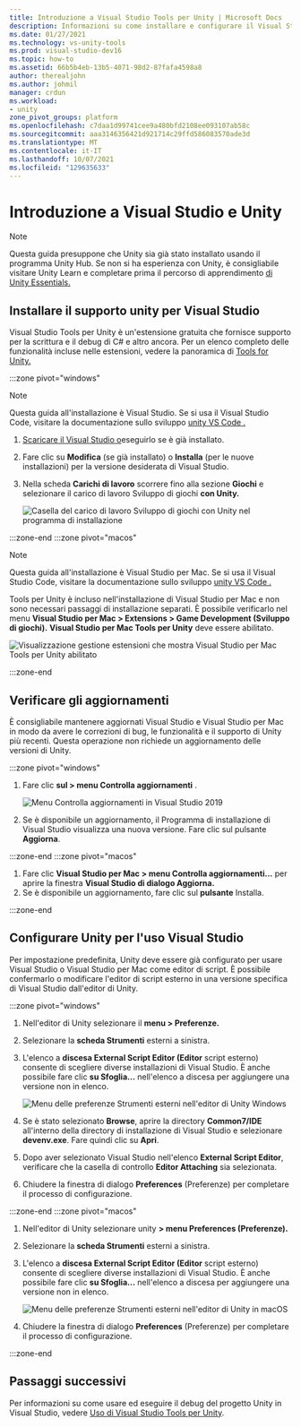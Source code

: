 ```yaml
---
title: Introduzione a Visual Studio Tools per Unity | Microsoft Docs
description: Informazioni su come installare e configurare il Visual Studio per lo sviluppo unity.
ms.date: 01/27/2021
ms.technology: vs-unity-tools
ms.prod: visual-studio-dev16
ms.topic: how-to
ms.assetid: 66b5b4eb-13b5-4071-98d2-87fafa4598a8
author: therealjohn
ms.author: johmil
manager: crdun
ms.workload:
- unity
zone_pivot_groups: platform
ms.openlocfilehash: c7daa1d99741cee9a480bfd2108ee093107ab58c
ms.sourcegitcommit: aaa3146356421d921714c29ffd586083570ade3d
ms.translationtype: MT
ms.contentlocale: it-IT
ms.lasthandoff: 10/07/2021
ms.locfileid: "129635633"
---
```

# <a name="get-started-with-visual-studio-and-unity"></a>Introduzione a Visual Studio e Unity

> [!NOTE]
> Questa guida presuppone che Unity sia già stato installato usando il programma Unity Hub. Se non si ha esperienza con Unity, è consigliabile visitare Unity Learn e completare prima il percorso di apprendimento [di Unity Essentials.](https://learn.unity.com/pathway/unity-essentials)

## <a name="install-unity-support-for-visual-studio"></a>Installare il supporto unity per Visual Studio

Visual Studio Tools per Unity è un'estensione gratuita che fornisce supporto per la scrittura e il debug di C# e altro ancora. Per un elenco completo delle funzionalità incluse nelle estensioni, vedere la panoramica di [Tools for Unity.](./visual-studio-tools-for-unity.md)

:::zone pivot="windows"

> [!NOTE]
> Questa guida all'installazione è Visual Studio. Se si usa il Visual Studio Code, visitare la documentazione sullo sviluppo [unity VS Code .](https://code.visualstudio.com/docs/other/unity)

1. [Scaricare il Visual Studio o](/visualstudio/install/install-visual-studio)eseguirlo se è già installato.
2. Fare clic su **Modifica** (se già installato) o **Installa** (per le nuove installazioni) per la versione desiderata di Visual Studio.
3. Nella scheda **Carichi di lavoro** scorrere fino alla sezione **Giochi** e selezionare il carico di lavoro Sviluppo di giochi **con Unity.**

    ![Casella del carico di lavoro Sviluppo di giochi con Unity nel programma di installazione](../media/vs/unity-workload.png)

:::zone-end
:::zone pivot="macos"

> [!NOTE]
> Questa guida all'installazione è Visual Studio per Mac. Se si usa il Visual Studio Code, visitare la documentazione sullo sviluppo [unity VS Code .](https://code.visualstudio.com/docs/other/unity)

Tools per Unity è incluso nell'installazione di Visual Studio per Mac e non sono necessari passaggi di installazione separati. È possibile verificarlo nel menu **Visual Studio per Mac > Extensions > Game Development (Sviluppo di giochi).** **Visual Studio per Mac Tools per Unity** deve essere abilitato.

![Visualizzazione gestione estensioni che mostra Visual Studio per Mac Tools per Unity abilitato](../media/vsm/unity-workload.png)

:::zone-end

## <a name="check-for-updates"></a>Verificare gli aggiornamenti

È consigliabile mantenere aggiornati Visual Studio e Visual Studio per Mac in modo da avere le correzioni di bug, le funzionalità e il supporto di Unity più recenti. Questa operazione non richiede un aggiornamento delle versioni di Unity.

:::zone pivot="windows"

1. Fare clic **sul > menu Controlla aggiornamenti** .

    ![Menu Controlla aggiornamenti in Visual Studio 2019](../media/vs/check-for-updates.png)

2. Se è disponibile un aggiornamento, il Programma di installazione di Visual Studio visualizza una nuova versione. Fare clic sul pulsante **Aggiorna**.

:::zone-end
:::zone pivot="macos"

1. Fare clic **Visual Studio per Mac > menu Controlla aggiornamenti...** per aprire la finestra **Visual Studio di dialogo Aggiorna.**
2. Se è disponibile un aggiornamento, fare clic sul **pulsante** Installa.

:::zone-end

## <a name="configure-unity-to-use-visual-studio"></a>Configurare Unity per l'uso Visual Studio

Per impostazione predefinita, Unity deve essere già configurato per usare Visual Studio o Visual Studio per Mac come editor di script. È possibile confermarlo o modificare l'editor di script esterno in una versione specifica di Visual Studio dall'editor di Unity.

:::zone pivot="windows"

1. Nell'editor di Unity selezionare il **menu > Preferenze.**
2. Selezionare la **scheda Strumenti** esterni a sinistra.
3. L'elenco a **discesa External Script Editor (Editor** script esterno) consente di scegliere diverse installazioni di Visual Studio. È anche possibile fare clic **su Sfoglia...** nell'elenco a discesa per aggiungere una versione non in elenco.

    ![Menu delle preferenze Strumenti esterni nell'editor di Unity Windows](../media/vs/preferences-external-tools.png)

4. Se è stato selezionato **Browse**, aprire la directory **Common7/IDE** all'interno della directory di installazione di Visual Studio e selezionare **devenv.exe**. Fare quindi clic su **Apri**.
5. Dopo aver selezionato Visual Studio nell'elenco **External Script Editor**, verificare che la casella di controllo **Editor Attaching** sia selezionata.
6. Chiudere la finestra di dialogo **Preferences** (Preferenze) per completare il processo di configurazione.

:::zone-end
:::zone pivot="macos"

1. Nell'editor di Unity selezionare unity **> menu Preferences (Preferenze).**
2. Selezionare la **scheda Strumenti** esterni a sinistra.
3. L'elenco a **discesa External Script Editor (Editor** script esterno) consente di scegliere diverse installazioni di Visual Studio. È anche possibile fare clic **su Sfoglia...** nell'elenco a discesa per aggiungere una versione non in elenco.

    ![Menu delle preferenze Strumenti esterni nell'editor di Unity in macOS](../media/vsm/preferences-external-tools.png)

4. Chiudere la finestra di dialogo **Preferences** (Preferenze) per completare il processo di configurazione.

:::zone-end

## <a name="next-steps"></a>Passaggi successivi

 Per informazioni su come usare ed eseguire il debug del progetto Unity in Visual Studio, vedere [Uso di Visual Studio Tools per Unity](using-visual-studio-tools-for-unity.md).
